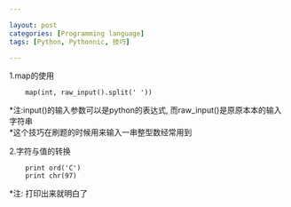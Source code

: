 ```yaml
---

layout: post
categories: [Programming language]
tags: [Python, Pythonnic, 技巧]

---
```


1.map的使用  

        map(int, raw_input().split(' '))  

*注:input()的输入参数可以是python的表达式, 而raw_input()是原原本本的输入字符串  
*这个技巧在刷题的时候用来输入一串整型数经常用到  

2.字符与值的转换

        print ord('C')
        print chr(97)

*注: 打印出来就明白了  


